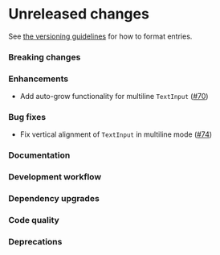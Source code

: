 # Unreleased changes

See [the versioning guidelines](VERSIONING.md) for how to format entries.

### Breaking changes

### Enhancements

-   Add auto-grow functionality for multiline `TextInput` ([#70](https://github.com/FieldLevel/FieldLevelPlaybook/pull/70))

### Bug fixes

-   Fix vertical alignment of `TextInput` in multiline mode ([#74](https://github.com/FieldLevel/FieldLevelPlaybook/pull/74))

### Documentation

### Development workflow

### Dependency upgrades

### Code quality

### Deprecations
